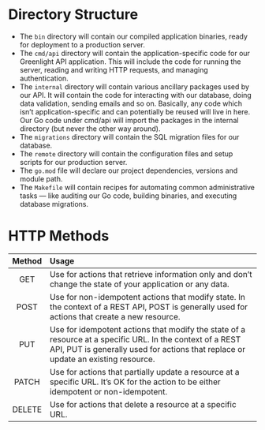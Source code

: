 # Directory Structure

- The `bin` directory will contain our compiled application binaries, ready for deployment to a production server.
- The `cmd/api` directory will contain the application-specific code for our Greenlight API application. This will include the code for running the server, reading and writing HTTP requests, and managing authentication.
- The `internal` directory will contain various ancillary packages used by our API. It will contain the code for interacting with our database, doing data validation, sending emails and so on. Basically, any code which isn’t application-specific and can potentially be reused will live in here. Our Go code under cmd/api will import the packages in the internal directory (but never the other way around).
- The `migrations` directory will contain the SQL migration files for our database.
- The `remote` directory will contain the configuration files and setup scripts for our production server.
- The `go.mod` file will declare our project dependencies, versions and module path.
- The `Makefile` will contain recipes for automating common administrative tasks — like auditing our Go code, building binaries, and executing database migrations.


# HTTP Methods
|Method	  | Usage       |
|:-------:|:------------|
|GET	    | Use for actions that retrieve information only and don’t change the state of your application or any data.|
|POST	    | Use for non-idempotent actions that modify state. In the context of a REST API, POST is generally used for actions that create a new resource.|
|PUT	    | Use for idempotent actions that modify the state of a resource at a specific URL. In the context of a REST API, PUT is generally used for actions that replace or update an existing resource.|
|PATCH	  | Use for actions that partially update a resource at a specific URL. It’s OK for the action to be either idempotent or non-idempotent.|
|DELETE	  | Use for actions that delete a resource at a specific URL.|

